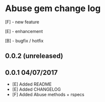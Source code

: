 # Abuse gem change log
[F] - new feature

[E] - enhancement

[B] - bugfix / hotfix

<!---
################################################################################
# prefixes:
# [F] - new feature
# [E] - enhancement
# [B] - bugfix / hotfix
#
# format:
# [version] - [release date]
# - [[prefix]] [userstory / Redmine issue title] ([Redmine issue id])
# - [[prefix]] [userstory / Redmine issue title] ([Redmine issue id])
# - [[prefix]] [userstory / Redmine issue title] ([Redmine issue id])
# ...
#
# Note: the current (to be released) version has no [release date]
# Note: this file is prepended, newest changes / version first
# Note: this file always merged by 'union', so you may need to check manually
#       after a merge (see: https://git-scm.com/docs/gitattributes#gitattributes-union)
#
#
# Release flow (for Rails engine):
# - add release date to first changelog entry
# - create new version entry without release date
# - bump version (+ create tag)
# - git commit + push

# Example:
#  0.0.3
#   - [F] Some feature that does something (1234)
#   - [F] Some other feature that does something else (1245)
#   - [B] A bugfix for... (4321)
#   - [E] An enhancement for.... (5433)
#
# 0.0.2 16/05/2017
#   - [F] Some feature ... (6543)
#   - [B] Bugfix #12 ... (8766)
#   - [E] Enhancement lorem .. (9876)
#
# 0.0.1 01/05/2017
#   - [F] The first feature lorem ipsum ... (6534)
#   - [F] The second feature... (6512)
#
################################################################################
--->
## 0.0.2 (unreleased)

## 0.0.1 04/07/2017
  - [E] Added README
  - [E] Added CHANGELOG
  - [F] Added Abuse methods + rspecs
